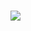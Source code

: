 # ![](https://cloud.tsinghua.edu.cn/lib/3dc42764-8daf-4d02-b8fd-cc8938319a9b/file/images/auto-upload/image-1665404851826.png?raw=1)


